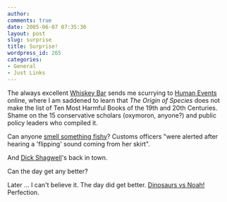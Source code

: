 ```yaml
---
author:
comments: true
date: 2005-06-07 07:35:30
layout: post
slug: surprise
title: Surprise!
wordpress_id: 265
categories:
- General
- Just Links
---
```


The always excellent [Whiskey Bar](http://billmon.org/archives/) sends me scurrying to [Human Events](http://www.humaneventsonline.com/article.php?id=7591) online, where I am saddened to learn that _The Origin of Species_ does not make the list of Ten Most Harmful Books of the 19th and  20th Centuries. Shame on the 15 conservative scholars (oxymoron, anyone?) and public policy leaders who compiled it.

Can anyone [smell something fishy](http://news.scotsman.com/scitech.cfm?id=623802005)? Customs officers "were alerted after hearing a 'flipping' sound coming from her skirt".

And [Dick Shagwell](http://dickshagwell.com/index.php)'s back in town.

Can the day get any better?

Later ... I can't believe it. The day did get better. [Dinosaurs vs Noah! ](http://www.livejournal.com/users/theferrett/519211.html)Perfection.
